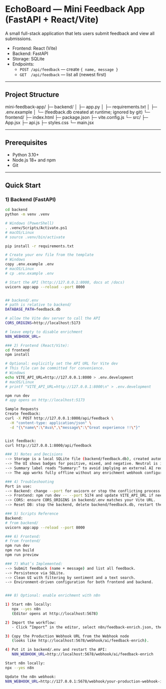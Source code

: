 # EchoBoard — Mini Feedback App (FastAPI + React/Vite)

A small full-stack application that lets users submit feedback and view all submissions.

- Frontend: React (Vite)
- Backend: FastAPI
- Storage: SQLite
- Endpoints:
  - `POST /api/feedback` — create `{ name, message }`
  - `GET  /api/feedback` — list all (newest first)

---

## Project Structure

mini-feedback-app/
├─ backend/
│ ├─ app.py
│ ├─ requirements.txt
│ ├─ .env.example
│ └─ (feedback.db created at runtime; ignored by git)
└─ frontend/
├─ index.html
├─ package.json
├─ vite.config.js
└─ src/
├─ App.jsx
├─ api.js
├─ styles.css
└─ main.jsx


---

## Prerequisites

- Python 3.10+
- Node.js 18+ and npm
- Git

---

## Quick Start

### 1) Backend (FastAPI)

```bash
cd backend
python -m venv .venv

# Windows (PowerShell)
. .venv/Scripts/Activate.ps1
# macOS/Linux
# source .venv/bin/activate

pip install -r requirements.txt

# Create your env file from the template
# Windows
copy .env.example .env
# macOS/Linux
# cp .env.example .env

# Start the API (http://127.0.0.1:8000, docs at /docs)
uvicorn app:app --reload --port 8000


## backend/.env
# path is relative to backend/
DATABASE_PATH=feedback.db

# allow the Vite dev server to call the API
CORS_ORIGINS=http://localhost:5173

# leave empty to disable enrichment
N8N_WEBHOOK_URL=

### 2) Frontend (React/Vite):
cd frontend
npm install

# Optional: explicitly set the API URL for Vite dev
# This file can be committed for convenience.
# Windows
echo VITE_API_URL=http://127.0.0.1:8000 > .env.development
# macOS/Linux
# printf "VITE_API_URL=http://127.0.0.1:8000\n" > .env.development

npm run dev
# app opens on http://localhost:5173

Sample Requests
Create feedback:
curl -X POST http://127.0.0.1:8000/api/feedback \
  -H "content-type: application/json" \
  -d "{\"name\":\"Ava\",\"message\":\"Great experience !!\"}"


List feedback:
curl http://127.0.0.1:8000/api/feedback

### 3) Notes and Decisions
--> Storage is a local SQLite file (backend/feedback.db), created automatically.
--> The UI shows badges for positive, mixed, and negative. Neutral is intentionally hidden.
--> Summary label reads “Summary:” to avoid implying an external AI requirement.
--> The app works fully offline without any enrichment webhook configured.

### 4) Troubleshooting
Port in use:
--> Backend: change --port for uvicorn or stop the conflicting process.
--> Frontend: npm run dev -- --port 5174 and update VITE_API_URL if needed.
--> CORS: ensure CORS_ORIGINS in backend/.env matches your Vite URL.
--> Reset DB: stop the backend, delete backend/feedback.db, restart the API.

### 5) Scripts Reference
Backend:
# from backend/
uvicorn app:app --reload --port 8000

### 6) Frontend:
# from frontend/
npm run dev
npm run build
npm run preview

### 7) What’s Implemented:
--> Submit feedback (name + message) and list all feedback.
--> Persistence via SQLite.
--> Clean UI with filtering by sentiment and a text search.
--> Environment-driven configuration for both frontend and backend.


### 8) Optional: enable enrichment with n8n

1) Start n8n locally:
   npx --yes n8n
   (Editor opens at http://localhost:5678)

2) Import the workflow:
   - Click “Import” in the editor, select n8n/feedback-enrich.json, then “Activate”.

3) Copy the Production Webhook URL from the Webhook node
   (looks like http://localhost:5678/webhook/ai/feedback-enrich).

4) Put it in backend/.env and restart the API:
   N8N_WEBHOOK_URL=http://localhost:5678/webhook/ai/feedback-enrich

Start n8n locally:
npx --yes n8n

Update the n8n webhook:
N8N_WEBHOOK_URL=http://127.0.0.1:5678/webhook/your-production-webhook-id
